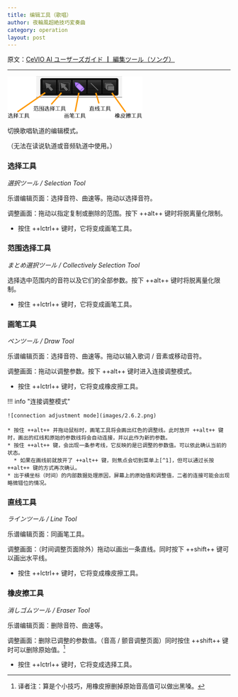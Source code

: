 ```yaml
---
title: 编辑工具（歌唱）
author: 夜輪風超絶技巧変奏曲
category: operation
layout: post
---
```

原文：[CeVIO AI ユーザーズガイド ┃ 編集ツール（ソング）](https://cevio.jp/guide/cevio_ai/operation/edittool/)

---

![edit tool](images/2.6.1.png)

切换歌唱轨道的编辑模式。

（无法在读说轨道或音频轨道中使用。）

### 选择工具

*選択ツール / Selection Tool*

乐谱编辑页面：选择音符、曲速等。拖动以选择音符。

调整画面：拖动以指定复制或删除的范围。按下 ++alt++ 键时将脱离量化限制。

* 按住 ++lctrl++ 键时，它将变成画笔工具。

### 范围选择工具

*まとめ選択ツール / Collectively Selection Tool*

选择选中范围内的音符以及它们的全部参数。按下 ++alt++ 键时将脱离量化限制。

* 按住 ++lctrl++ 键时，它将变成画笔工具。

### 画笔工具

*ペンツール / Draw Tool*

乐谱编辑页面：选择音符、曲速等。拖动以输入歌词 / 音素或移动音符。

调整画面：拖动以调整参数。按下 ++alt++ 键时进入连接调整模式。

* 按住 ++lctrl++ 键时，它将变成橡皮擦工具。

!!! info "连接调整模式"

    ![connection adjustment mode](images/2.6.2.png)
    
    * 按住 ++alt++ 并拖动鼠标时，画笔工具将会画出红色的调整线。此时放开 ++alt++ 键时，画出的红线和原始的参数线将会自动连接，并以此作为新的参数。
    * 按住 ++alt++ 键，会出现一条参考线，它反映的是已调整的参数值。可以依此确认当前的状态。
      * 如果在画线前就放开了 ++alt++ 键，则焦点会切到菜单上[^1]，但可以通过长按 ++alt++ 键的方式再次确认。
    * 出于横坐标（时间）的内部数据处理原因，屏幕上的原始值和调整值，二者的连接可能会出现略微错位的情况。

### 直线工具

*ラインツール / Line Tool*

乐谱编辑页面：同画笔工具。

调整画面：（时间调整页面除外）拖动以画出一条直线。同时按下 ++shift++ 键可以画出水平线。

* 按住 ++lctrl++ 键时，它将变成橡皮擦工具。

### 橡皮擦工具

*消しゴムツール / Eraser Tool*

乐谱编辑页面：删除音符、曲速等。

调整画面：删除已调整的参数值。（音高 / 颤音调整页面）同时按住 ++shift++ 键时可以删除原始值。[^2]

* 按住 ++lctrl++ 键时，它将变成选择工具。

[^1]: 译者注：这个其实是 Windows 系统使用键盘调用菜单的快捷键，菜单的文字里后面跟着的字母就是调用它们的键。比如说你现在试试看在 CeVIO 里按 ++alt++ 再按一下 ++f++（
[^2]: 译者注：算是个小技巧，用橡皮擦删掉原始音高值可以做出黑嗓。
